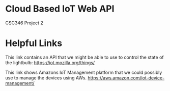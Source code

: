 # Cloud Based IoT Web API
CSC346 Project 2

# Helpful Links
This link contains an API that we might be able to use to control the state of the lightbulb:
https://iot.mozilla.org/things/

This link shows Amazons IoT Management platform that we could possibly use to manage the devices using AWs.
https://aws.amazon.com/iot-device-management/
